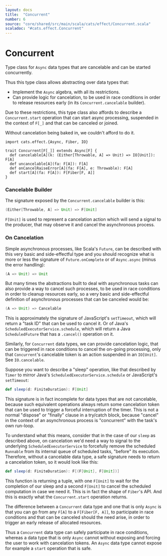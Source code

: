 ```yaml
---
layout: docs
title:  "Concurrent"
number: 6
source: "core/shared/src/main/scala/cats/effect/Concurrent.scala"
scaladoc: "#cats.effect.Concurrent"
---
```


# Concurrent

Type class for `Async` data types that are cancelable and can be started concurrently.

Thus this type class allows abstracting over data types that:

- Implement the `Async` algebra, with all its restrictions.
- Can provide logic for cancelation, to be used in race conditions in order to release resources early (in its `Concurrent.cancelable` builder).

Due to these restrictions, this type class also affords to describe a `Concurrent.start` operation that can start async processing, suspended in the context of `F[_]` and that can be canceled or joined.

Without cancelation being baked in, we couldn't afford to do it.

```tut:book:silent
import cats.effect.{Async, Fiber, IO}

trait Concurrent[F[_]] extends Async[F] {
  def cancelable[A](k: (Either[Throwable, A] => Unit) => IO[Unit]): F[A]
  def uncancelable[A](fa: F[A]): F[A]
  def onCancelRaiseError[A](fa: F[A], e: Throwable): F[A]
  def start[A](fa: F[A]): F[Fiber[F, A]]
}
```
### Cancelable Builder

The signature exposed by the `Concurrent.cancelable` builder is this:

```scala
(Either[Throwable, A] => Unit) => F[Unit]
```

`F[Unit]` is used to represent a cancelation action which will send a signal to the producer, that may observe it and cancel the asynchronous process.

### On Cancelation

Simple asynchronous processes, like Scala's `Future`, can be described with this very basic and side-effectful type and you should recognize what is more or less the signature of `Future.onComplete` or of `Async.async` (minus the error handling):

```scala
(A => Unit) => Unit
```

But many times the abstractions built to deal with asynchronous tasks can also provide a way to cancel such processes, to be used in race conditions in order to cleanup resources early, so a very basic and side-effectful definition of asynchronous processes that can be canceled would be:

```scala
(A => Unit) => Cancelable
```

This is approximately the signature of JavaScript's `setTimeout`, which will return a "task ID" that can be used to cancel it. Or of Java's `ScheduledExecutorService.schedule`, which will return a Java `ScheduledFuture` that has a `.cancel()` operation on it.

Similarly, for `Concurrent` data types, we can provide cancelation logic, that can be triggered in race conditions to cancel the on-going processing, only that `Concurrent`'s cancelable token is an action suspended in an `IO[Unit]`. See `IO.cancelable`.

Suppose you want to describe a "sleep" operation, like that described by `Timer` to mirror Java's `ScheduledExecutorService.schedule` or JavaScript's `setTimeout`:

```scala
def sleep(d: FiniteDuration): F[Unit]
```

This signature is in fact incomplete for data types that are not cancelable, because such equivalent operations always return some cancelation token that can be used to trigger a forceful interruption of the timer. This is not a normal "dispose" or "finally" clause in a try/catch block, because "cancel" in the context of an asynchronous process is "concurrent" with the task's own run-loop.

To understand what this means, consider that in the case of our `sleep` as described above, on cancelation we'd need a way to signal to the underlying `ScheduledExecutorService` to forcefully remove the scheduled `Runnable` from its internal queue of scheduled tasks, "before" its execution. Therefore, without a cancelable data type, a safe signature needs to return a cancelation token, so it would look like this:

```scala
def sleep(d: FiniteDuration): F[(F[Unit], F[Unit])]
```

This function is returning a tuple, with one `F[Unit]` to wait for the completion of our sleep and a second `F[Unit]` to cancel the scheduled computation in case we need it. This is in fact the shape of `Fiber`'s API. And this is exactly what the `Concurrent.start` operation returns.

The difference between a `Concurrent` data type and one that is only `Async` is that you can go from any `F[A]` to a `F[Fiber[F, A]]`, to participate in race conditions and that can be canceled should the need arise, in order to trigger an early release of allocated resources.

Thus a `Concurrent` data type can safely participate in race conditions, whereas a data type that is only `Async` cannot without exposing and forcing the user to work with cancelation tokens. An `Async` data type cannot expose for example a `start` operation that is safe.
